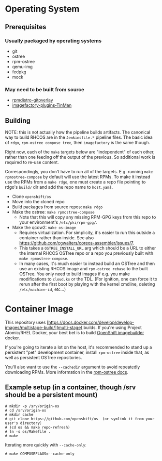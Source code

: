 # Operating System

## Prerequisites

### Usually packaged by operating systems

- git
- ostree
- rpm-ostree
- qemu-img
- fedpkg
- mock

### May need to be built from source

- [rpmdistro-gitoverlay](https://github.com/projectatomic/rpmdistro-gitoverlay)
- [imagefactory-plugins-TinMan](https://github.com/redhat-imaging/imagefactory)

## Building

NOTE: this is not actually how the pipeline builds
artifacts. The canonical way to build RHCOS are in the
`Jenkinsfile.*` pipeline files. The basic idea of `rdgo`,
`rpm-ostree compose tree`, then `imagefactory` is the same
though.

Right now, each of the `make` targets below are
"independent" of each other, rather than one feeding off the
output of the previous. So additional work is required to
re-use content.

Correspondingly, you don't have to run all of the targets.
E.g. running `make rpmostree-compose` by default will use
the latest RPMs. To make it instead use the RPMs from a
`make rdgo`, one must create a repo file pointing to rdgo's
`build/` dir and add the repo name to `host.yaml`.

- Clone `openshift/os`
- Move into the cloned repo
- Build packages from source repos: `make rdgo`
- Make the ostree: ``make rpmostree-compose``
    - Note that this will copy any missing RPM-GPG keys from
      this repo to your environment's `/etc/pki/rpm-gpg/`.
- Make the qcow2: `make os-image`
    - Requires virtualization. For simplicity, it's easier
      to run this outside a container rather than inside.
      See also
      https://github.com/cgwalters/coreos-assembler/issues/7.
    - This takes a `OSTREE_INSTALL_URL` arg which should be
      a URL to either the internal RHCOS OSTree repo or a
      repo you previously built with `make
      rpmostree-compose`.
    - In many cases, it's much easier to instead build an
      OSTree and then use an existing RHCOS image and
      `rpm-ostree rebase` to the built OSTree. You only need
      to build images if e.g. you make modifications to
      `cloud.ks` or the TDL. (For ignition, one can force it
      to rerun after the first boot by playing with the
      kernel cmdline, deleting `/etc/machine-id`, etc...)

# Container Image

This repository uses [https://docs.docker.com/develop/develop-images/multistage-build/](multi-stage) builds.
If you're using Project Atomic/RHEL Docker, your best bet is to build [OpenShift imagebuilder](https://github.com/openshift/imagebuilder)
docker.

If you're going to iterate a lot on the host, it's recommended to stand up
a persistent "pet" development container, install `rpm-ostree` inside that,
as well as persistent OSTree repositories.

You'll also want to use the `--cachedir` argument to avoid repeatedly
downloading RPMs. More information in
the [rpm-ostree docs](https://github.com/projectatomic/rpm-ostree/blob/master/docs/manual/compose-server.md).

Example setup (in a container, though /srv should be a persistent mount)
---

```
# mkdir -p /srv/origin-os
# cd /srv/origin-os
# mkdir cache
# git clone https://github.com/openshift/os  (or symlink it from your user's directory)
# (cd os && make repo-refresh)
# ln -s os/Makefile .
# make
```

Iterating more quickly with `--cache-only`:
```
# make COMPOSEFLAGS=--cache-only
```
